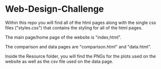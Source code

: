 # Web-Design-Challenge

Within this repo you will find all of the html pages along with the single css files ("styles.css") that contains the styling for all of the html pages.

The main page/home page of the website is "index,html".

The comparison and data pages are "comparison.html" and "data.html".

Inside the Resource folder, you will find the PNGs for the plots used on the website as well as the csv file used on the data page.

